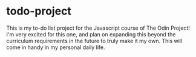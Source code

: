 # todo-project
This is my to-do list project for the Javascript course of The Odin Project! I'm very excited for this one, and plan on expanding this beyond the curriculum requirements in the future to truly make it my own. This will come in handy in my personal daily life. 
